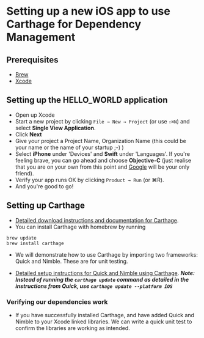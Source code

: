 # Setting up a new iOS app to use Carthage for Dependency Management

## Prerequisites

* [Brew](docs/setup/brew.md)
* [Xcode](docs/setup/xcode.md)

## Setting up the HELLO_WORLD application
  - Open up Xcode
  - Start a new project by clicking `File → New → Project` (or use `⇧⌘N`) and select **Single View Application**.
  - Click **Next**
  - Give your project a Project Name, Organization Name (this could be your name or the name of your startup ;-) )
  - Select **iPhone** under 'Devices' and **Swift** under 'Languages'. If you're feeling brave, you can go ahead and choose **Objective-C** (just realise that you are on your own from this point and [Google](www.google.com) will be your only friend).
  - Verify your app runs OK by clicking `Product → Run` (or ⌘R).
  - And you're good to go!

## Setting up Carthage
 - [Detailed download instructions and documentation for Carthage](https://github.com/Carthage/Carthage).
 - You can install Carthage with homebrew by running

 ```shell
 brew update
 brew install carthage
 ```
- We will demonstrate how to use Carthage by importing two frameworks: Quick and Nimble. These are for unit testing.

- [Detailed setup instructions for Quick and Nimble using Carthage](https://github.com/Quick/Quick/blob/master/Documentation/en-us/InstallingQuick.md). ***Note: Instead of running the `carthage update` command as detailed in the instructions from Quick, use `carthage update --platform iOS`***

### Verifying our dependencies work

- If you have successfully installed Carthage, and have added Quick and Nimble to your Xcode linked libraries. We can write a quick unit test to confirm the libraries are working as intended.
